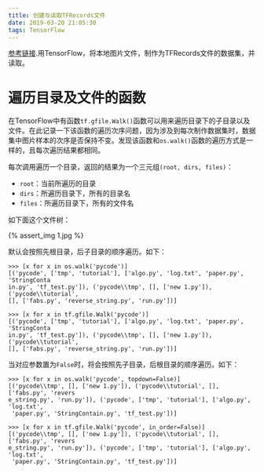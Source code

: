 ```yaml
---
title: 创建与读取TFRecords文件
date: 2019-03-20 21:05:30
tags: TensorFlow
---
```


[参考链接](https://my.oschina.net/u/3800567/blog/1637798).用TensorFlow，将本地图片文件，制作为TFRecords文件的数据集，并读取。

<!-- more -->

# 遍历目录及文件的函数

在TensorFlow中有函数`tf.gfile.Walk()`函数可以用来遍历目录下的子目录以及文件。在此记录一下该函数的遍历次序问题，因为涉及到每次制作数据集时，数据集中图片样本的次序是否保持不变。发现该函数和`os.walk()`函数的遍历方式是一样的，且每次遍历结果都相同。

每次调用遍历一个目录，返回的结果为一个三元组`(root, dirs, files)`：

- `root`：当前所遍历的目录
- `dirs`：所遍历目录下，所有的目录名
- `files`：所遍历目录下，所有的文件名

如下面这个文件树：

{% assert_img 1.jpg %}

默认会按照先根目录，后子目录的顺序遍历。如下：

```shell
>>> [x for x in os.walk('pycode')]
[('pycode', ['tmp', 'tutorial'], ['algo.py', 'log.txt', 'paper.py', 'StringConta
in.py', 'tf_test.py']), ('pycode\\tmp', [], ['new 1.py']), ('pycode\\tutorial',
[], ['fabs.py', 'reverse_string.py', 'run.py'])]
```

```shell
>>> [x for x in tf.gfile.Walk('pycode')]
[('pycode', ['tmp', 'tutorial'], ['algo.py', 'log.txt', 'paper.py', 'StringConta
in.py', 'tf_test.py']), ('pycode\\tmp', [], ['new 1.py']), ('pycode\\tutorial',
[], ['fabs.py', 'reverse_string.py', 'run.py'])]
```

当对应参数置为`False`时，将会按照先子目录，后根目录的顺序遍历。如下：

```shell
>>> [x for x in os.walk('pycode', topdown=False)]
[('pycode\\tmp', [], ['new 1.py']), ('pycode\\tutorial', [], ['fabs.py', 'revers
e_string.py', 'run.py']), ('pycode', ['tmp', 'tutorial'], ['algo.py', 'log.txt',
 'paper.py', 'StringContain.py', 'tf_test.py'])]
```

```shell
>>> [x for x in tf.gfile.Walk('pycode', in_order=False)]
[('pycode\\tmp', [], ['new 1.py']), ('pycode\\tutorial', [], ['fabs.py', 'revers
e_string.py', 'run.py']), ('pycode', ['tmp', 'tutorial'], ['algo.py', 'log.txt',
 'paper.py', 'StringContain.py', 'tf_test.py'])]
```

